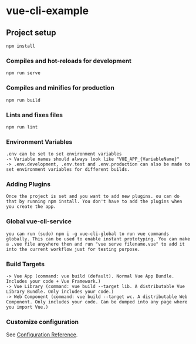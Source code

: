 # vue-cli-example

## Project setup
```
npm install
```

### Compiles and hot-reloads for development
```
npm run serve
```

### Compiles and minifies for production
```
npm run build
```

### Lints and fixes files
```
npm run lint
```

### Environment Variables
```
.env can be set to set environment variables
-> Variable names should always look like "VUE_APP_{VariableName}"
-> .env.development, .env.test and .env.production can also be made to set environment variables for different builds.
```

### Adding Plugins
```
Once the project is set and you want to add new plugins. ou can do that by running npm install. You don't have to add the plugins when you create the app.
```

### Global vue-cli-service
```
you can run (sudo) npm i -g vue-cli-global to run vue commands globally. This can be used to enable instant prototyping. You can make a .vue file anywhere then and run "vue serve filename.vue" to add it into the current workflow just for testing purpose.
```

### Build Targets
```
-> Vue App (command: vue build (default). Normal Vue App Bundle. Includes your code + Vue Framework.)
-> Vue Library (command: vue build --target lib. A distributable Vue Library Bundle. Only includes your code.)
-> Web Component (command: vue build --target wc. A distributable Web Component. Only includes your code. Can be dumped into any page where you import Vue.)
```

### Customize configuration
See [Configuration Reference](https://cli.vuejs.org/config/).
